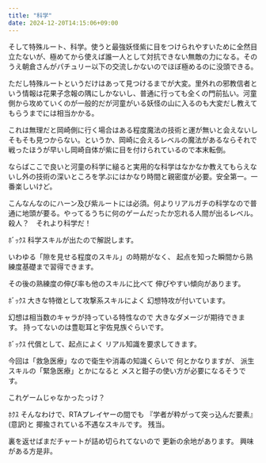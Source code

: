 ```yaml
---
title: "科学"
date: 2024-12-20T14:15:06+09:00
---
```

そして特殊ルート、科学。使うと最強妖怪紫に目をつけられやすいために全然目立たないが、極めてから使えば誰一人として対抗できない無敵の力になる。そのうえ朝倉さんがパチュリー以下の交流しかないのでほぼ極めるのに没頭できる。

ただし特殊ルートというだけはあって見つけるまでが大変。里外れの邪教信者という情報は花果子念報の隅にしかないし、普通に行っても全くの門前払い。河童側から攻めていくのが一般的だが河童がいる妖怪の山に入るのも大変だし教えてもらうまでには相当かかる。

これは無理だと岡崎側に行く場合はある程度魔法の技術と運が無いと会えないしそもそも見つからない。というか、岡崎に会えるレベルの魔法があるならそれで戦ったほうが早いし岡崎自体が紫に目を付けられているので本末転倒。

ならばここで良いと河童の科学に縋ると実用的な科学はなかなか教えてもらえないし外の技術の深いところを学ぶにはかなり時間と親密度が必要。安全第一。一番楽しいけど。

こんなんなのにハーン及び紫ルートには必須。何よりリアルガチの科学なので普通に地頭が要る。やってるうちに何のゲームだったか忘れる人間が出るレベル。殺人？　それより科学だ！



ﾎﾞｯｸｽ
科学スキルが出たので解説します。

いわゆる「隙を見せる程度のスキル」の時期がなく、
起点を知った瞬間から熟練度基礎まで習得できます。

その後の熟練度の伸び率も他のスキルに比べて
伸びやすい傾向があります。

ﾎﾞｯｸｽ
大きな特徴として攻撃系スキルによく
幻想特攻が付いています。

幻想は相当数のキャラが持っている特性なので
大きなダメージが期待できます。
持ってないのは豊聡耳と宇佐見族ぐらいです。


ﾎﾞｯｸｽ
代償として、起点によく
リアル知識を要求してきます。

今回は「救急医療」なので衛生や消毒の知識くらいで
何とかなりますが、
派生スキルの「緊急医療」とかになると
メスと鉗子の使い方が必要になるそうです。

これゲームじゃなかったっけ？

ﾎｸｽ
そんなわけで、RTAプレイヤーの間でも
『学者が粋がって突っ込んだ要素』(意訳)と
揶揄されている不遇なスキルです。
残当。

裏を返せばまだチャートが詰め切られてないので
更新の余地があります。
興味がある方是非。
